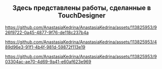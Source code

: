 <h2 align="center">Здесь представлены работы, сделанные в TouchDesigner</h2>

https://github.com/AnastasiaKedrina/AnastasiaKedrina/assets/113825953/926f9722-0a45-4877-9f76-de118c237b4a

https://github.com/AnastasiaKedrina/AnastasiaKedrina/assets/113825953/489d96e3-91f1-4b4f-981d-59872f113e19

https://github.com/AnastasiaKedrina/AnastasiaKedrina/assets/113825953/903304ac-ae70-4d69-9a41-e60af623e969

